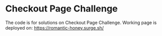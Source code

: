 # Checkout Page Challenge

The code is for solutions on Checkout Page Challenge. Working page is deployed on: https://romantic-honey.surge.sh/
